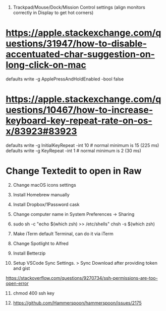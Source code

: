 1. Trackpad/Mouse/Dock/Mission Control settings (align monitors correctly in Display to get hot corners)

# https://apple.stackexchange.com/questions/31947/how-to-disable-accentuated-char-suggestion-on-long-click-on-mac
defaults write -g ApplePressAndHoldEnabled -bool false


# https://apple.stackexchange.com/questions/10467/how-to-increase-keyboard-key-repeat-rate-on-os-x/83923#83923
defaults write -g InitialKeyRepeat -int 10 # normal minimum is 15 (225 ms)
defaults write -g KeyRepeat -int 1 # normal minimum is 2 (30 ms)

# Change Textedit to open in Raw


2. Change macOS icons settings


3. Install Homebrew manually

4. Install Dropbox/1Password cask

5. Change computer name in System Preferences -> Sharing

6. sudo sh -c "echo $(which zsh) >> /etc/shells"
chsh -s $(which zsh)

7. Make iTerm default Terminal, can do it via iTerm

8. Change Spotlight to Alfred

9. Install Betterzip

10. Setup VSCode Sync Settings. > Sync Download after providing token and gist

https://stackoverflow.com/questions/9270734/ssh-permissions-are-too-open-error

11. chmod 400 ssh key

12. https://github.com/Hammerspoon/hammerspoon/issues/2175
